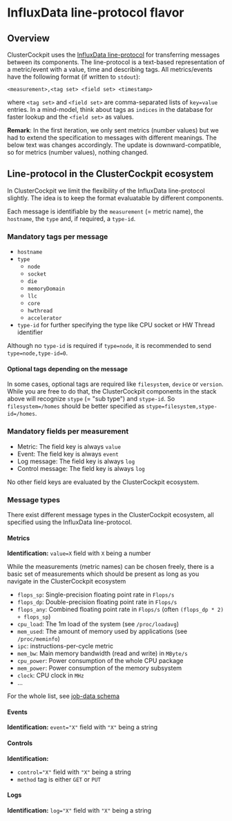 # InfluxData line-protocol flavor

## Overview

ClusterCockpit uses the [InfluxData line-protocol](https://docs.influxdata.com/influxdb/v2.1/reference/syntax/line-protocol/) for transferring messages between its components. The line-protocol is a text-based representation of a metric/event with a value, time and describing tags. All metrics/events have the following format (if written to `stdout`):

```
<measurement>,<tag set> <field set> <timestamp>
```

where `<tag set>` and `<field set>` are comma-separated lists of `key=value`
entries. In a mind-model, think about tags as `indices` in the database for
faster lookup and the `<field set>` as values.

**Remark**: In the first iteration, we only sent metrics (number values) but we
had to extend the specification to messages with different meanings. The below
text was changes accordingly. The update is downward-compatible, so for metrics
(number values), nothing changed.

## Line-protocol in the ClusterCockpit ecosystem

In ClusterCockpit we limit the flexibility of the InfluxData line-protocol
slightly. The idea is to keep the format evaluatable by different components.

Each message is identifiable by the `measurement` (= metric name), the
`hostname`, the `type` and, if required, a `type-id`.

### Mandatory tags per message

* `hostname`
* `type`
  * `node`
  * `socket`
  * `die`
  * `memoryDomain`
  * `llc`
  * `core`
  * `hwthread`
  * `accelerator`
* `type-id` for further specifying the type like CPU socket  or HW Thread identifier

Although no `type-id` is required if `type=node`, it is recommended to send `type=node,type-id=0`.

#### Optional tags depending on the message

In some cases, optional tags are required like `filesystem`, `device` or
`version`. While you are free to do that, the ClusterCockpit components in the
stack above will recognize `stype` (= "sub type") and `stype-id`. So
`filesystem=/homes` should be better specified as
`stype=filesystem,stype-id=/homes`.

### Mandatory fields per measurement

* Metric: The field key is always `value`
* Event: The field key is always `event`
* Log message: The field key is always `log`
* Control message: The field key is always `log`

No other field keys are evaluated by the ClusterCockpit ecosystem.

### Message types

There exist different message types in the ClusterCockpit ecosystem, all
specified using the InfluxData line-protocol.

#### Metrics

**Identification:** `value=X` field with `X` being a number

While the measurements (metric names) can be chosen freely, there is a basic set
of measurements which should be present as long as you navigate in the
ClusterCockpit ecosystem

* `flops_sp`: Single-precision floating point rate in `Flops/s`
* `flops_dp`: Double-precision floating point rate in `Flops/s`
* `flops_any`: Combined floating point rate in `Flops/s` (often `(flops_dp * 2) + flops_sp`)
* `cpu_load`: The 1m load of the system (see `/proc/loadavg`)
* `mem_used`: The amount of memory used by applications (see `/proc/meminfo`)
* `ipc`: instructions-per-cycle metric
* `mem_bw`: Main memory bandwidth (read and write) in `MByte/s`
* `cpu_power`: Power consumption of the whole CPU package
* `mem_power`: Power consumption of the memory subsystem
* `clock`: CPU clock in `MHz`
* ...

For the whole list, see [job-data schema](../../datastructures/job-data.schema.json)

#### Events

**Identification:** `event="X"` field with `"X"` being a string

#### Controls

**Identification:**

* `control="X"` field with `"X"` being a string
* `method` tag is either `GET` or `PUT`

#### Logs

**Identification:** `log="X"` field with `"X"` being a string
